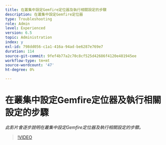 ```yaml
---
title: 在叢集中設定Gemfire定位器及執行相關設定的步驟
description: 在叢集中設定Gemfire定位器
type: Troubleshooting
role: Admin
level: Experienced
version: 6.5
topic: Administration
index: y
exl-id: 798dd056-c1a1-416a-94ad-be6287e769e7
duration: 114
source-git-commit: 9fef4b77a2c70c8cf525d42686f4120e481945ee
workflow-type: tm+mt
source-wordcount: '47'
ht-degree: 0%

---
```


# 在叢集中設定Gemfire定位器及執行相關設定的步驟

*此影片會逐步說明在叢集中設定Gemfire定位器及執行相關設定的步驟。*

>[!VIDEO](https://video.tv.adobe.com/v/335544?quality=12&learn=on)
